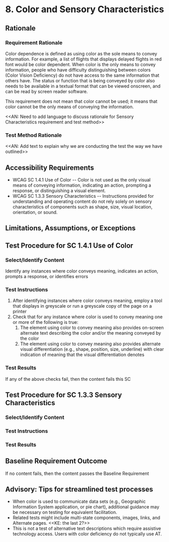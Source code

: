 # 8. Color and Sensory Characteristics
## Rationale
### Requirement Rationale
Color dependence is defined as using color as the sole means to convey information. For example, a list of flights that displays delayed flights in red font would be color dependent. When color is the only means to convey information, people who have difficulty distinguishing between colors (Color Vision Deficiency) do not have access to the same information that others have. The status or function that is being conveyed by color also needs to be available in a textual format that can be viewed onscreen, and can be read by screen reader software.

This requirement does not mean that color cannot be used; it means that color cannot be the only means of conveying the information.

<<AN: Need to add language to discuss rationale for Sensory Characteristics requirement and test method>>

### Test Method Rationale
<<AN: Add text to explain why we are conducting the test the way we have outlined>>

## Accessibility Requirements
* WCAG SC 1.4.1 Use of Color -- Color is not used as the only visual means of conveying information, indicating an action, prompting a response, or distinguishing a visual element.
* WCAG SC 1.3.3 Sensory Characteristics -- Instructions provided for understanding and operating content do not rely solely on sensory characteristics of components such as shape, size, visual location, orientation, or sound.
  
## Limitations, Assumptions, or Exceptions


## Test Procedure for SC 1.4.1 Use of Color
### Select/Identify Content
Identify any instances where color conveys meaning, indicates an action, prompts a response, or identifies errors

### Test Instructions
1. After identifying instances where color conveys meaning, employ a tool that displays in greyscale or run a greyscale copy of the page on a printer
2. Check that for any instance where color is used to convey meaning one or more of the following is true:
    1.  The element using color to convey meaning also provides on-screen alternate text describing the color and/or the meaning conveyed by the color
    2.  The element using color to convey meaning also provides alternate visual differentiation (e.g., shape, position, size, underline) with clear indication of meaning that the visual differentiation denotes

### Test Results
If any of the above checks fail, then the content fails this SC

## Test Procedure for SC 1.3.3 Sensory Characteristics
### Select/Identify Content

### Test Instructions

### Test Results

## Baseline Requirement Outcome
If no content fails, then the content passes the Baseline Requirement

## Advisory: Tips for streamlined test processes
* When color is used to communicate data sets (e.g., Geographic Information System application, or pie chart), additional guidance may be necessary on testing for equivalent facilitation. 
* Related tests might include multi-state components, images, links, and Alternate pages. <<KE: the last 2?>>
* This is not a test of alternative text descriptions which require assistive technology access. Users with color deficiency do not typically use AT.
